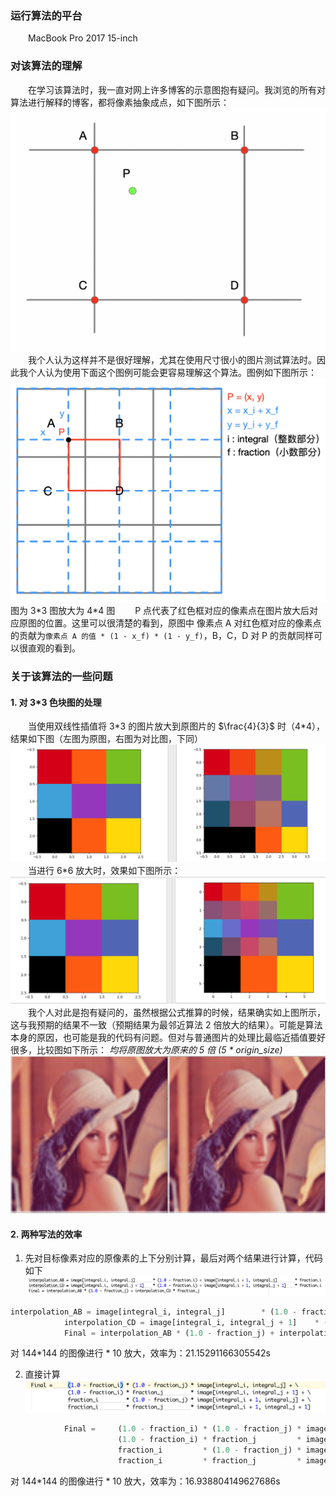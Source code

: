 ### 运行算法的平台
&emsp;&emsp;MacBook Pro 2017 15-inch
### 对该算法的理解
&emsp;&emsp;在学习该算法时，我一直对网上许多博客的示意图抱有疑问。我浏览的所有对算法进行解释的博客，都将像素抽象成点，如下图所示：
![exp1](exp1.png)
&emsp;&emsp;我个人认为这样并不是很好理解，尤其在使用尺寸很小的图片测试算法时。因此我个人认为使用下面这个图例可能会更容易理解这个算法。图例如下图所示：
![exp2](exp2.png)
图为 3\*3 图放大为 4\*4 图
&emsp;&emsp;P 点代表了红色框对应的像素点在图片放大后对应原图的位置。这里可以很清楚的看到，原图中 像素点 A 对红色框对应的像素点的贡献为```像素点 A 的值 * (1 - x_f) * (1 - y_f)```，B，C，D 对 P 的贡献同样可以很直观的看到。
### 关于该算法的一些问题
#### 1. 对 3*3 色块图的处理
&emsp;&emsp;当使用双线性插值将 3\*3 的图片放大到原图片的 $\frac{4}{3}$ 时（4*4），结果如下图（左图为原图，右图为对比图，下同）
![compare1](compare1.png)
&emsp;&emsp;当进行 6\*6 放大时，效果如下图所示：
![compare1](compare2.png)
&emsp;&emsp;我个人对此是抱有疑问的，虽然根据公式推算的时候，结果确实如上图所示，这与我预期的结果不一致（预期结果为最邻近算法 2 倍放大的结果）。可能是算法本身的原因，也可能是我的代码有问题。但对与普通图片的处理比最临近插值要好很多，比较图如下所示：
*均将原图放大为原来的 5 倍 (5 * origin_size)*
![compare1](compare3.png)
#### 2. 两种写法的效率
1. 先对目标像素对应的原像素的上下分别计算，最后对两个结果进行计算，代码如下
![code1](code1.png)
```python
interpolation_AB = image[integral_i, integral_j]        * (1.0 - fraction_i) + image[integral_i + 1, integral_j]        * fraction_i
            interpolation_CD = image[integral_i, integral_j + 1]    * (1.0 - fraction_i) + image[integral_i + 1, integral_j + 1]    * fraction_i
            Final = interpolation_AB * (1.0 - fraction_j) + interpolation_CD * fraction_j
```
对 144\*144 的图像进行 * 10 放大，效率为：21.15291166305542s

2. 直接计算
![code2](code2.png)
```python
            Final =     (1.0 - fraction_i) * (1.0 - fraction_j) * image[integral_i, integral_j] + \
                        (1.0 - fraction_i) * fraction_j         * image[integral_i, integral_j + 1] + \
                        fraction_i         * (1.0 - fraction_j) * image[integral_i + 1, integral_j] + \
                        fraction_i         * fraction_j         * image[integral_i + 1, integral_j + 1]                
```
对 144*144 的图像进行 * 10 放大，效率为：16.938804149627686s
